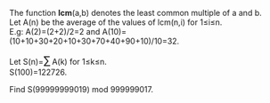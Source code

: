 <p>
The function <b>lcm</b>(a,b) denotes the least common multiple of a and b.<br />
Let A(n) be the average of the values of lcm(n,i) for 1≤i≤n.<br />
E.g: A(2)=(2+2)/2=2 and A(10)=(10+10+30+20+10+30+70+40+90+10)/10=32. 
</p>
Let S(n)=<span style="font-size:larger;"><span style="font-size:larger;">∑</span></span> A(k) for 1≤k≤n.<br />
S(100)=122726.

<p>
Find S(99999999019) mod 999999017.
</p>
